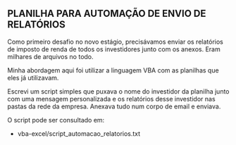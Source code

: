 ## PLANILHA PARA AUTOMAÇÃO DE ENVIO DE RELATÓRIOS

Como primeiro desafio no novo estágio, precisávamos enviar os relatórios de imposto de renda de todos os investidores junto com os anexos. Eram milhares de arquivos no todo. 

Minha abordagem aqui foi utilizar a linguagem VBA com as planilhas que eles já utilizavam.

Escrevi um script simples que puxava o nome do investidor da planilha junto com uma mensagem personalizada e os relatórios desse investidor nas pastas da rede da empresa. Anexava tudo num corpo de email e enviava. 

O script pode ser consultado em: 
 - vba-excel/script_automacao_relatorios.txt
